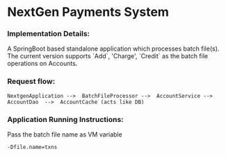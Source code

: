# NextGen Payments System


<h3>Implementation Details:</h3>
A SpringBoot based standalone application which processes batch file(s). The current version supports `Add`, 'Charge', `Credit` as the batch file operations on Accounts. 


<h3>Request flow:</h3>

```
NextgenApplication -->  BatchFileProcessor -->  AccountService -->  AccountDao  -->  AccountCache (acts like DB)
```


<h3>Application Running Instructions:</h3>

Pass the batch file name as VM variable
```
-Dfile.name=txns
```
